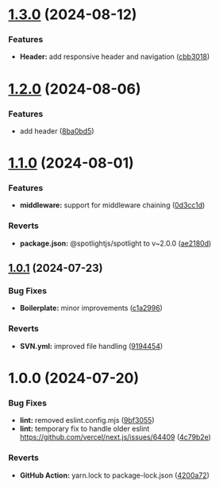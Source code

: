 # [1.3.0](https://github.com/mfmsajidh/UoL-IndividualProject-NextJS/compare/v1.2.0...v1.3.0) (2024-08-12)


### Features

* **Header:** add responsive header and navigation ([cbb3018](https://github.com/mfmsajidh/UoL-IndividualProject-NextJS/commit/cbb3018ee1db5644cfa34735b78442c65f566ce0))

# [1.2.0](https://github.com/mfmsajidh/UoL-IndividualProject-NextJS/compare/v1.1.0...v1.2.0) (2024-08-06)


### Features

* add header ([8ba0bd5](https://github.com/mfmsajidh/UoL-IndividualProject-NextJS/commit/8ba0bd51461691905b779c9431970ff9395b8475))

# [1.1.0](https://github.com/mfmsajidh/UoL-IndividualProject-NextJS/compare/v1.0.1...v1.1.0) (2024-08-01)


### Features

* **middleware:** support for middleware chaining ([0d3cc1d](https://github.com/mfmsajidh/UoL-IndividualProject-NextJS/commit/0d3cc1d2d810d53706fb98be53d5063572ec19ff))


### Reverts

* **package.json:** @spotlightjs/spotlight to v~2.0.0 ([ae2180d](https://github.com/mfmsajidh/UoL-IndividualProject-NextJS/commit/ae2180dab0195b9af03fe730eafc93104094c1d5))

## [1.0.1](https://github.com/mfmsajidh/UoL-IndividualProject-NextJS/compare/v1.0.0...v1.0.1) (2024-07-23)


### Bug Fixes

* **Boilerplate:** minor improvements ([c1a2996](https://github.com/mfmsajidh/UoL-IndividualProject-NextJS/commit/c1a299602bac78aaaba276e53efc226fb2559e76))


### Reverts

* **SVN.yml:** improved file handling ([9194454](https://github.com/mfmsajidh/UoL-IndividualProject-NextJS/commit/91944547f53673e1aac0a35d2d249c2935e7d823))

# 1.0.0 (2024-07-20)


### Bug Fixes

* **lint:** removed eslint.config.mjs ([9bf3055](https://github.com/mfmsajidh/UoL-IndividualProject-NextJS/commit/9bf3055ec9989e3ea8b8d66c895cc794e816f27b))
* **lint:** temporary fix to handle older eslint https://github.com/vercel/next.js/issues/64409 ([4c79b2e](https://github.com/mfmsajidh/UoL-IndividualProject-NextJS/commit/4c79b2ea1522983d9199b0fa94ac7509316f0748))


### Reverts

* **GitHub Action:** yarn.lock to package-lock.json ([4200a72](https://github.com/mfmsajidh/UoL-IndividualProject-NextJS/commit/4200a7208344b1f98d2d0e409c82482c83a522cf))
